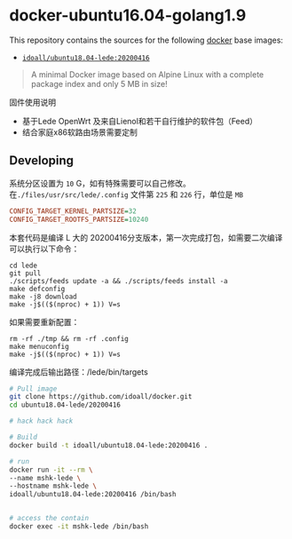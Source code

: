 
docker-ubuntu16.04-golang1.9
=============


This repository contains the sources for the following [docker](https://docker.io) base images:
- [`idoall/ubuntu18.04-lede:20200416`](https://hub.docker.com/r/idoall/ubuntu18.04-lede/)

> A minimal Docker image based on Alpine Linux with a complete package index and only 5 MB in size!

固件使用说明

* 基于Lede OpenWrt 及来自Lienol和若干自行维护的软件包（Feed）
* 结合家庭x86软路由场景需要定制

## Developing

系统分区设置为 `10` G，如有特殊需要可以自己修改。在`./files/usr/src/lede/.config` 文件第 `225` 和 `226` 行，单位是 `MB`
```ini
CONFIG_TARGET_KERNEL_PARTSIZE=32
CONFIG_TARGET_ROOTFS_PARTSIZE=10240
```

本套代码是编译 L 大的 20200416分支版本，第一次完成打包，如需要二次编译可以执行以下命令：
```shell
cd lede
git pull
./scripts/feeds update -a && ./scripts/feeds install -a
make defconfig
make -j8 download
make -j$(($(nproc) + 1)) V=s
```

如果需要重新配置：
```shell
rm -rf ./tmp && rm -rf .config
make menuconfig
make -j$(($(nproc) + 1)) V=s
```
编译完成后输出路径：/lede/bin/targets

```bash
# Pull image
git clone https://github.com/idoall/docker.git
cd ubuntu18.04-lede/20200416

# hack hack hack

# Build
docker build -t idoall/ubuntu18.04-lede:20200416 .

# run
docker run -it --rm \
--name mshk-lede \
--hostname mshk-lede \
idoall/ubuntu18.04-lede:20200416 /bin/bash


# access the contain
docker exec -it mshk-lede /bin/bash
```


